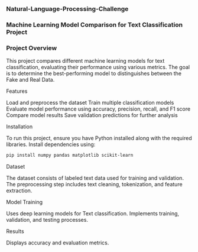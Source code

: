 ### Natural-Language-Processing-Challenge                
### Machine Learning Model Comparison for Text Classification Project 








### Project Overview

This project compares different machine learning models for text classification, evaluating their performance using various metrics. The goal is to determine the best-performing model to distinguishes between the Fake and Real Data.

Features

Load and preprocess the dataset
Train multiple classification models
Evaluate model performance using accuracy, precision, recall, and F1 score
Compare model results
Save validation predictions for further analysis

Installation

To run this project, ensure you have Python installed along with the required libraries. Install dependencies using:

```bash
pip install numpy pandas matplotlib scikit-learn
```

Dataset

The dataset consists of labeled text data used for training and validation. 
The preprocessing step includes text cleaning, tokenization, and feature extraction.

Model Training

Uses deep learning models for Text classification.
Implements training, validation, and testing processes.


Results

Displays accuracy and evaluation metrics.







